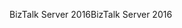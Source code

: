 <span data-ttu-id="1ceb2-101">BizTalk Server 2016</span><span class="sxs-lookup"><span data-stu-id="1ceb2-101">BizTalk Server 2016</span></span>
